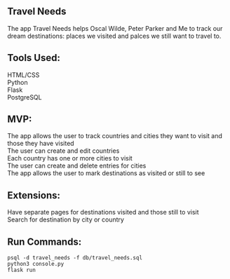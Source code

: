 ## Travel Needs

The app Travel Needs helps Oscal Wilde, Peter Parker and Me to track our dream destinations: places we visited and palces we still want to travel to.

## Tools Used: <br/>
  HTML/CSS <br/>
  Python <br/>
  Flask <br/>
  PostgreSQL <br/>

## MVP: <br/> 
  The app allows the user to track countries and cities they want to visit and those they have visited <br/>
  The user can create and edit countries <br/>
  Each country has one or more cities to visit <br/>
  The user can create and delete entries for cities <br/>
  The app allows the user to mark destinations as visited or still to see <br/>

## Extensions: <br/>

  Have separate pages for destinations visited and those still to visit <br/>
  Search for destination by city or country



## Run Commands:
```
psql -d travel_needs -f db/travel_needs.sql
python3 console.py
flask run
  ```
